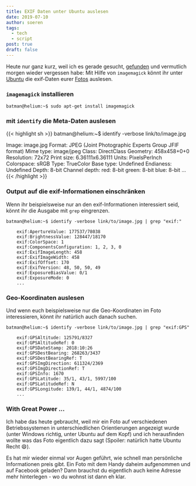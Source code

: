 ```yaml
---
title: EXIF Daten unter Ubuntu auslesen
date: 2019-07-10
author: soeren
tags:
  - tech
  - script
post: true
draft: false
---
```


Heute nur ganz kurz, weil ich es gerade gesucht, [gefunden](https://mikebeach.org/2011/12/17/how-to-retrieve-exif-data-from-the-command-line-in-ubuntu-linux/) und vermutlich morgen wieder vergessen habe: Mit Hilfe von `imagemagick` könnt ihr unter [Ubuntu](/tags/ubuntu/) die exif-Daten eurer [Fotos](/tags/fotographie) auslesen.

<!--more-->

### `imagemagick` installieren

```
batman@helium:~$ sudo apt-get install imagemagick
```

### mit `identify` die Meta-Daten auslesen

{{< highlight sh >}}
batman@helium:~$ identify -verbose link/to/image.jpg

Image: image.jpg
  Format: JPEG (Joint Photographic Experts Group JFIF format)
  Mime type: image/jpeg
  Class: DirectClass
  Geometry: 458x458+0+0
  Resolution: 72x72
  Print size: 6.36111x6.36111
  Units: PixelsPerInch
  Colorspace: sRGB
  Type: TrueColor
  Base type: Undefined
  Endianess: Undefined
  Depth: 8-bit
  Channel depth:
    red: 8-bit
    green: 8-bit
    blue: 8-bit
  ...
{{< /highlight >}}

### Output auf die exif-Informationen einschränken

Wenn ihr beispielsweise nur an den exif-Informationen interessiert seid, könnt ihr die Ausgabe mit `grep` eingrenzen. 

```
batman@helium:~$ identify -verbose link/to/image.jpg | grep "exif:"

    exif:ApertureValue: 177537/78038
    exif:BrightnessValue: 128447/18170
    exif:ColorSpace: 1
    exif:ComponentsConfiguration: 1, 2, 3, 0
    exif:ExifImageLength: 458
    exif:ExifImageWidth: 458
    exif:ExifOffset: 170
    exif:ExifVersion: 48, 50, 50, 49
    exif:ExposureBiasValue: 0/1
    exif:ExposureMode: 0
    ...
```

### Geo-Koordinaten auslesen

Und wenn euch beispielsweise nur die Geo-Koordinaten im Foto interessieren, könnt ihr natürlich auch danach suchen. 

```
batman@helium:~$ identify -verbose link/to/image.jpg | grep "exif:GPS"

    exif:GPSAltitude: 125791/8327
    exif:GPSAltitudeRef: 0
    exif:GPSDateStamp: 2018:10:26
    exif:GPSDestBearing: 268263/3437
    exif:GPSDestBearingRef: T
    exif:GPSImgDirection: 611324/2369
    exif:GPSImgDirectionRef: T
    exif:GPSInfo: 1670
    exif:GPSLatitude: 35/1, 43/1, 5997/100
    exif:GPSLatitudeRef: N
    exif:GPSLongitude: 139/1, 44/1, 4874/100
    ...
```

### With Great Power ...

Ich habe das heute gebraucht, weil mir ein Foto auf verschiedenen Betriebssystemen in unterschiedlichen Orientierungen angezeigt wurde (unter Windows richtig, unter Ubuntu auf dem Kopf) und ich herausfinden wollte was das Foto eigentlich dazu sagt (Spoiler: <span class="spoiler">natürlich hatte Ubuntu Recht :smile:</span>).

Es hat mir wieder einmal vor Augen geführt, wie schnell man persönliche Informationen preis gibt. Ein Foto mit dem Handy daheim aufgenommen und auf Facebook geladen? Dann brauchst du eigentlich auch keine Adresse mehr hinterlegen - wo du wohnst ist dann eh klar.